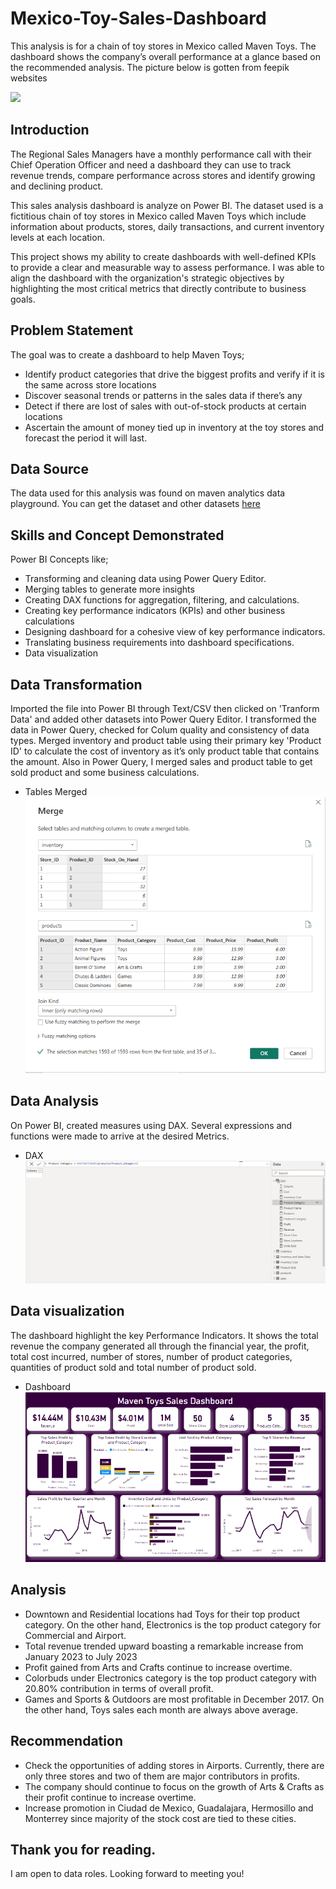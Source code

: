 # Mexico-Toy-Sales-Dashboard
This analysis is for a chain of toy stores in Mexico called Maven Toys. The dashboard shows the company’s overall performance at a glance based on the recommended analysis. The picture below is gotten from feepik websites

![](man-using-digital-tablet.jpg)

## Introduction
The Regional Sales Managers have a monthly performance call with their Chief Operation Officer and need a dashboard they can use to track revenue trends, compare performance across stores and identify growing and declining product. 

This sales analysis dashboard is analyze on Power BI. The dataset used is a fictitious chain of toy stores in Mexico called Maven Toys which include information about products, stores, daily transactions, and current inventory levels at each location.

This project shows my ability to create dashboards with well-defined KPIs to provide a clear and measurable way to assess performance. I was able to align the dashboard with the organization's strategic objectives by highlighting the most critical metrics that directly contribute to business goals.

## Problem Statement
The goal was to create a dashboard to help Maven Toys;
* Identify product categories that drive the biggest profits and verify if it is the same across store locations
* Discover seasonal trends or patterns in the sales data if there’s any
* Detect if there are lost of sales with out-of-stock products at certain locations
* Ascertain the amount of money tied up in inventory at the toy stores and forecast the period it will last.

## Data Source
The data used for this analysis was found on maven analytics data playground. You can get the dataset and other datasets [here](https://www.mavenanalytics.io/data-playground?page=6&pageSize=5)

## Skills and Concept Demonstrated
Power BI Concepts like;
* Transforming and cleaning data using Power Query Editor.
* Merging tables to generate more insights
* Creating DAX functions for aggregation, filtering, and calculations.
* Creating key performance indicators (KPIs) and other business calculations
* Designing dashboard for a cohesive view of key performance indicators.
* Translating business requirements into dashboard specifications.
* Data visualization

## Data Transformation
Imported the file into Power BI through Text/CSV then clicked on 'Tranform Data' and added other datasets into Power Query Editor.
I transformed the data in Power Query, checked for Colum quality and consistency of data types.
Merged inventory and product table using their primary key 'Product ID' to calculate the cost of inventory as it’s only product table that contains the amount.
Also in Power Query, I merged sales and product table to get sold product and some business calculations.
* Tables Merged
![](tablesMerged.PNG)


## Data Analysis 
On Power BI, created measures using DAX. Several expressions and functions were made to arrive at the desired Metrics.
* DAX
![](toyDAX.PNG)


## Data visualization
The dashboard highlight the key Performance Indicators. It shows the total revenue the company generated all through the financial year, the profit, total cost incurred, number of stores, number of product categories, quantities of product sold and total number of product sold.

* Dashboard
![](toyDashboard.PNG)

## Analysis 
* Downtown and Residential locations had Toys for their top product category. On the other hand, Electronics is the top product category for Commercial and Airport.
* Total revenue trended upward boasting a remarkable increase from January 2023 to July 2023
* Profit gained from Arts and Crafts continue to increase overtime.
* Colorbuds under Electronics category is the top product category with 20.80% contribution in terms of overall profit. 
* Games and Sports & Outdoors are most profitable in December 2017. On the other hand, Toys sales each month are always above average.

## Recommendation
* Check the opportunities of adding stores in Airports. Currently, there are only three stores and two of them are major contributors in profits.
* The company should continue to focus on the growth of Arts & Crafts as their profit continue to increase overtime.
* Increase promotion in Ciudad de Mexico, Guadalajara, Hermosillo and Monterrey since majority of the stock cost are tied to these cities.

## Thank you for reading.
I am open to data roles.
Looking forward to meeting you!

